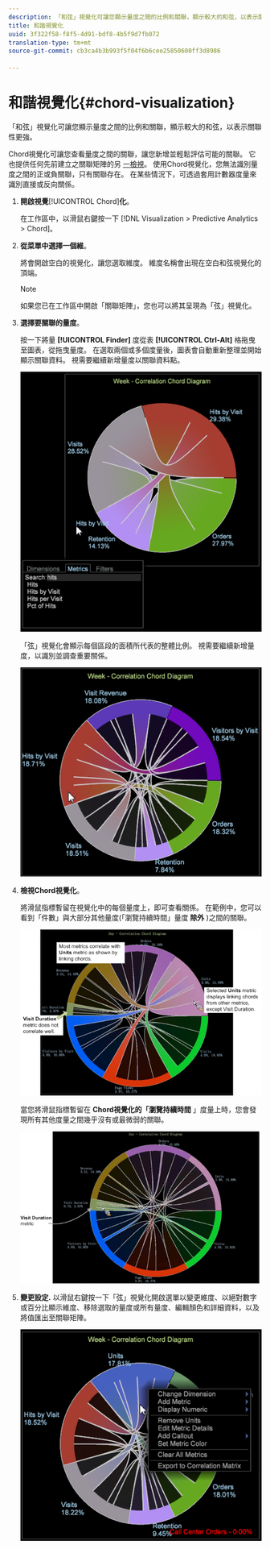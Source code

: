```yaml
---
description: 「和弦」視覺化可讓您顯示量度之間的比例和關聯，顯示較大的和弦，以表示關聯性更強。
title: 和諧視覺化
uuid: 3f322f58-f8f5-4d91-bdf8-4b5f9d7fb072
translation-type: tm+mt
source-git-commit: cb3ca4b3b993f5f04f6b6cee25850600ff3d8986

---
```



# 和諧視覺化{#chord-visualization}

「和弦」視覺化可讓您顯示量度之間的比例和關聯，顯示較大的和弦，以表示關聯性更強。

Chord視覺化可讓您查看量度之間的關聯，讓您新增並輕鬆評估可能的關聯。 它也提供任何先前建立之關聯矩陣的另 [一檢視](https://docs.adobe.com/content/help/en/data-workbench/using/client/analysis-visualizations/correlation-analysis/c-correlation-analysis.html)。 使用Chord視覺化，您無法識別量度之間的正或負關聯，只有關聯存在。 在某些情況下，可透過套用計數器度量來識別直接或反向關係。

1. **開啟視覺&#x200B;**[!UICONTROL Chord]**化**。

   在工作區中，以滑鼠右鍵按一下 [!DNL Visualization > Predictive Analytics > Chord]。

1. **從菜單中選擇一個維**。

   將會開啟空白的視覺化，讓您選取維度。 維度名稱會出現在空白和弦視覺化的頂端。

   >[!NOTE]
   >
   >如果您已在工作區中開啟「關聯矩陣」，您也可以將其呈現為「弦」視覺化。

1. **選擇要關聯的量度**。

   按一下將量 **[!UICONTROL Finder]** 度從表 **[!UICONTROL Ctrl-Alt]** 格拖曳至圖表，從拖曳量度。 在選取兩個或多個度量後，圖表會自動重新整理並開始顯示關聯資料。 視需要繼續新增量度以關聯資料點。

   ![](assets/chord_drag_metric.png)

   「弦」視覺化會顯示每個區段的面積所代表的整體比例。 視需要繼續新增量度，以識別並調查重要關係。

   ![](assets/chord_selected.png)

1. **檢視Chord視覺化**。

   將滑鼠指標暫留在視覺化中的每個量度上，即可查看關係。 在範例中，您可以看到「件數」與大部分其他量度(「瀏覽持續時間」量度 **除外** )之間的關聯。

   ![](assets/chord_visualization_1.png)

   當您將滑鼠指標暫留在 **Chord視覺化的「瀏覽持續時間** 」度量上時，您會發現所有其他度量之間幾乎沒有或最微弱的關聯。

   ![](assets/chord_visualization_2.png)

1. **變更設定.** 以滑鼠右鍵按一下「弦」視覺化開啟選單以變更維度、以絕對數字或百分比顯示維度、移除選取的量度或所有量度、編輯顏色和詳細資料，以及將值匯出至關聯矩陣。

   ![](assets/chord_menu.png)

